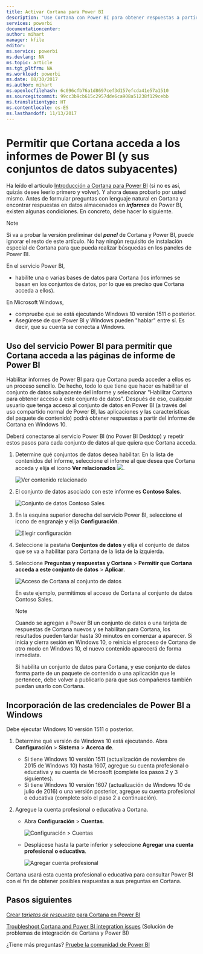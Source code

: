 ```yaml
---
title: Activar Cortana para Power BI
description: "Use Cortana con Power BI para obtener respuestas a partir de los datos. Active Cortana para cada conjunto de datos de Power BI y, a continuación, habilite Cortana para que acceda a los conjuntos de datos desde dispositivos de Windows."
services: powerbi
documentationcenter: 
author: mihart
manager: kfile
editor: 
ms.service: powerbi
ms.devlang: NA
ms.topic: article
ms.tgt_pltfrm: NA
ms.workload: powerbi
ms.date: 08/30/2017
ms.author: mihart
ms.openlocfilehash: 6c096cfb76a1d8697cef3d157efcda41e57a1510
ms.sourcegitcommit: 99cc3b9cb615c2957dde6ca908a51238f129cebb
ms.translationtype: HT
ms.contentlocale: es-ES
ms.lasthandoff: 11/13/2017
---
```

# <a name="enable-cortana-to-access-power-bi-reports-and-their-underlying-datasets"></a>Permitir que Cortana acceda a los informes de Power BI (y sus conjuntos de datos subyacentes)
Ha leído el artículo [Introducción a Cortana para Power BI](service-cortana-intro.md) (si no es así, quizás desee leerlo primero y volver). Y ahora desea probarlo por usted mismo.  Antes de formular preguntas con lenguaje natural en Cortana y encontrar respuestas en datos almacenados en ***informes*** de Power BI, existen algunas condiciones. En concreto, debe hacer lo siguiente.

> [!NOTE]
> Si va a probar la versión preliminar del ***panel*** de Cortana y Power BI, puede ignorar el resto de este artículo. No hay ningún requisito de instalación especial de Cortana para que pueda realizar búsquedas en los paneles de Power BI.
> 
> 

En el servicio Power BI,

* habilite una o varias bases de datos para Cortana (los informes se basan en los conjuntos de datos, por lo que es preciso que Cortana acceda a ellos).

En Microsoft Windows,

* compruebe que se está ejecutando Windows 10 versión 1511 o posterior.
* Asegúrese de que Power BI y Windows pueden "hablar" entre sí. Es decir, que su cuenta se conecta a Windows.

## <a name="use-power-bi-service-to-enable-cortana-to-access-report-pages-in-power-bi"></a>Uso del servicio Power BI para permitir que Cortana acceda a las páginas de informe de Power BI
Habilitar informes de Power BI para que Cortana pueda acceder a ellos es un proceso sencillo.  De hecho, todo lo que tiene que hacer es habilitar el conjunto de datos subyacente del informe y seleccionar "Habilitar Cortana para obtener acceso a este conjunto de datos". Después de eso, cualquier usuario que tenga acceso al conjunto de datos en Power BI (a través del uso compartido normal de Power BI, las aplicaciones y las características del paquete de contenido) podrá obtener respuestas a partir del informe de Cortana en Windows 10.

Deberá conectarse al servicio Power BI (no Power BI Desktop) y repetir estos pasos para cada conjunto de datos al que quiera que Cortana acceda.

1. Determine qué conjuntos de datos desea habilitar. En la lista de contenidos del informe, seleccione el informe al que desea que Cortana acceda y elija el icono **Ver relacionados** ![](media/service-cortana-enable/power-bi-cortana-view-related-icon.png).
   
    ![Ver contenido relacionado](media/service-cortana-enable/power-bi-view-related.png)
2. El conjunto de datos asociado con este informe es **Contoso Sales**.
   
    ![Conjunto de datos Contoso Sales](media/service-cortana-enable/power-bi-identify-dataset.png)
3. En la esquina superior derecha del servicio Power BI, seleccione el icono de engranaje y elija **Configuración**.
   
    ![Elegir configuración](media/service-cortana-enable/power-bi-cortana-settings.png)
4. Seleccione la pestaña **Conjuntos de datos** y elija el conjunto de datos que se va a habilitar para Cortana de la lista de la izquierda.
5. Seleccione **Preguntas y respuestas y Cortana** > **Permitir que Cortana acceda a este conjunto de datos** > **Aplicar**.
   
   ![Acceso de Cortana al conjunto de datos](media/service-cortana-enable/power-bi-cortana-enable-new.png)
   
   En este ejemplo, permitimos el acceso de Cortana al conjunto de datos Contoso Sales.
   
   > [!NOTE]
   > Cuando se agregan a Power BI un conjunto de datos o una tarjeta de respuestas de Cortana nuevos y se habilitan para Cortana, los resultados pueden tardar hasta 30 minutos en comenzar a aparecer. Si inicia y cierra sesión en Windows 10, o reinicia el proceso de Cortana de otro modo en Windows 10, el nuevo contenido aparecerá de forma inmediata.
   > 
   > Si habilita un conjunto de datos para Cortana, y ese conjunto de datos forma parte de un paquete de contenido o una aplicación que le pertenece, debe volver a publicarlo para que sus compañeros también puedan usarlo con Cortana.
   > 
   > 

## <a name="add-your-power-bi-credentials-to-windows"></a>Incorporación de las credenciales de Power BI a Windows
Debe ejecutar Windows 10 versión 1511 o posterior.

1. Determine qué versión de Windows 10 está ejecutando. Abra **Configuración** > **Sistema** > **Acerca de**.
   
   * Si tiene Windows 10 versión 1511 (actualización de noviembre de 2015 de Windows 10) hasta 1607, agregue su cuenta profesional o educativa y su cuenta de Microsoft (complete los pasos 2 y 3 siguientes).
   * Si tiene Windows 10 versión 1607 (actualización de Windows 10 de julio de 2016) o una versión posterior, agregue su cuenta profesional o educativa (complete solo el paso 2 a continuación).
2. Agregue la cuenta profesional o educativa a Cortana.
   
   * Abra **Configuración** > **Cuentas**.
     
       ![Configuración > Cuentas](media/service-cortana-enable/power-bi-windows-accounts.png)
   * Desplácese hasta la parte inferior y seleccione **Agregar una cuenta profesional o educativa**.
     
     ![Agregar cuenta profesional](media/service-cortana-enable/power-bi-add-work-account2.png)

Cortana usará esta cuenta profesional o educativa para consultar Power BI con el fin de obtener posibles respuestas a sus preguntas en Cortana.

## <a name="next-steps"></a>Pasos siguientes
[Crear *tarjetas de respuesta* para Cortana en Power BI](service-cortana-answer-cards.md)

[Troubleshoot Cortana and Power BI integration issues](service-cortana-troubleshoot.md) (Solución de problemas de integración de Cortana y Power BI)

¿Tiene más preguntas? [Pruebe la comunidad de Power BI](http://community.powerbi.com/)

